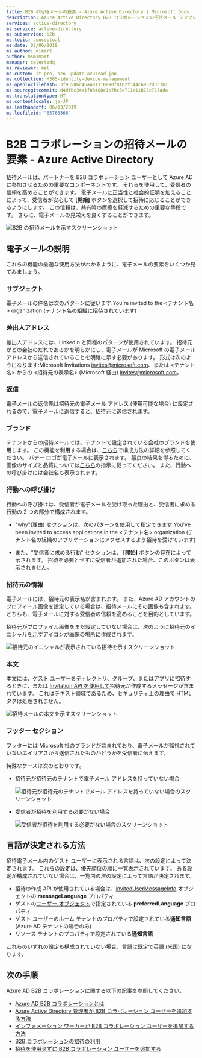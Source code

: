 ```yaml
---
title: B2B の招待メールの要素 - Azure Active Directory | Microsoft Docs
description: Azure Active Directory B2B コラボレーションの招待メール テンプレート
services: active-directory
ms.service: active-directory
ms.subservice: b2b
ms.topic: conceptual
ms.date: 02/06/2019
ms.author: mimart
author: msmimart
manager: celestedg
ms.reviewer: mal
ms.custom: it-pro, seo-update-azuread-jan
ms.collection: M365-identity-device-management
ms.openlocfilehash: 3f93586d46aa01116990f8f02f344c6952d3c1b1
ms.sourcegitcommit: d4dfbc34a1f03488e1b7bc5e711a11b72c717ada
ms.translationtype: HT
ms.contentlocale: ja-JP
ms.lasthandoff: 06/13/2019
ms.locfileid: "65768366"
---
```

# <a name="the-elements-of-the-b2b-collaboration-invitation-email---azure-active-directory"></a>B2B コラボレーションの招待メールの要素 - Azure Active Directory

招待メールは、パートナーを B2B コラボレーション ユーザーとして Azure AD に参加させるための重要なコンポーネントです。 それらを使用して、受信者の信頼を高めることができます。 電子メールに正当性と社会的証明を加えることによって、受信者が安心して **[開始]** ボタンを選択して招待に応じることができるようにします。 この信頼は、共有時の摩擦を軽減するための重要な手段です。 さらに、電子メールの見栄えを良くすることができます。

![B2B の招待メールを示すスクリーンショット](media/invitation-email-elements/invitation-email.png)

## <a name="explaining-the-email"></a>電子メールの説明
これらの機能の最適な使用方法がわかるように、電子メールの要素をいくつか見てみましょう。

### <a name="subject"></a>サブジェクト
電子メールの件名は次のパターンに従います:You're invited to the &lt;テナント名&gt; organization (テナント名の組織に招待されています)

### <a name="from-address"></a>差出人アドレス
差出人アドレスには、LinkedIn と同様のパターンが使用されています。  招待元がどの会社のだれであるかを明らかにし、電子メールが Microsoft の電子メール アドレスから送信されていることを明確に示す必要があります。 形式は次のようになります:Microsoft Invitations <invites@microsoft.com>、または &lt;テナント名&gt; からの &lt;招待元の表示名&gt; (Microsoft 経由) <invites@microsoft.com>。

### <a name="reply-to"></a>返信
電子メールの返信先は招待元の電子メール アドレス (使用可能な場合) に設定されるので、電子メールに返信すると、招待元に送信されます。

### <a name="branding"></a>ブランド
テナントからの招待メールでは、テナントで設定されている会社のブランドを使用します。 この機能を利用する場合は、[こちら](https://docs.microsoft.com/azure/active-directory/active-directory-branding-custom-signon-azure-portal)で構成方法の詳細を参照してください。 バナー ロゴが電子メールに表示されます。 最良の結果を得るために、画像のサイズと品質については[こちら](https://docs.microsoft.com/azure/active-directory/active-directory-branding-custom-signon-azure-portal)の指示に従ってください。 また、行動への呼び掛けには会社名も表示されます。

### <a name="call-to-action"></a>行動への呼び掛け
行動への呼び掛けは、受信者が電子メールを受け取った理由と、受信者に求める行動の 2 つの部分で構成されます。
- "why"(理由) セクションは、次のパターンを使用して指定できます:You've been invited to access applications in the &lt;テナント名&gt; organization (テナント名の組織のアプリケーションにアクセスするよう招待を受けています)

- また、"受信者に求める行動" セクションは、 **[開始]** ボタンの存在によって示されます。 招待を必要とせずに受信者が追加された場合、このボタンは表示されません。

### <a name="inviters-information"></a>招待元の情報
電子メールには、招待元の表示名が含まれます。 また、Azure AD アカウントのプロフィール画像を設定している場合は、招待メールにその画像も含まれます。 どちらも、電子メールに対する受信者の信頼を高めることを目的としています。

招待元がプロファイル画像をまだ設定していない場合は、次のように招待元のイニシャルを示すアイコンが画像の場所に作成されます。

  ![招待元のイニシャルが表示されている招待を示すスクリーンショット](media/invitation-email-elements/inviters-initials.png)

### <a name="body"></a>本文
本文には、[ゲスト ユーザーをディレクトリ、グループ、またはアプリに招待](add-users-administrator.md)するときに、または [Invitation API を使用して](customize-invitation-api.md)招待元が作成するメッセージが含まれています。 これはテキスト領域であるため、セキュリティ上の理由で HTML タグは処理されません。

  ![招待メールの本文を示すスクリーンショット](media/invitation-email-elements/invitation-email-body.png)

### <a name="footer-section"></a>フッター セクション
フッターには Microsoft 社のブランドが含まれており、電子メールが監視されていないエイリアスから送信されたものかどうかを受信者に伝えます。 

特殊なケースは次のとおりです。

- 招待元が招待元のテナントで電子メール アドレスを持っていない場合

  ![招待元が招待元のテナントでメール アドレスを持っていない場合のスクリーンショット](media/invitation-email-elements/inviter-no-email.png)


- 受信者が招待を利用する必要がない場合

  ![受信者が招待を利用する必要がない場合のスクリーンショット](media/invitation-email-elements/when-recipient-doesnt-redeem.png)

## <a name="how-the-language-is-determined"></a>言語が決定される方法
招待電子メール内のゲスト ユーザーに表示される言語は、次の設定によって決定されます。 これらの設定は、優先順位の順に一覧表示されています。 ある設定が構成されていない場合は、一覧内の次の設定によって言語が決定されます。 
- 招待の作成 API が使用されている場合は、[invitedUserMessageInfo](https://docs.microsoft.com/graph/api/resources/invitedusermessageinfo?view=graph-rest-1.0) オブジェクトの **messageLanguage** プロパティ
-   ゲストの[ユーザー オブジェクト](https://docs.microsoft.com/graph/api/resources/user?view=graph-rest-1.0)で指定されている **preferredLanguage** プロパティ
-   ゲスト ユーザーのホーム テナントのプロパティで設定されている**通知言語** (Azure AD テナントの場合のみ)
-   リソース テナントのプロパティで設定されている**通知言語**

これらのいずれの設定も構成されていない場合、言語は既定で英語 (米国) になります。

## <a name="next-steps"></a>次の手順

Azure AD B2B コラボレーションに関する以下の記事を参照してください。

- [Azure AD B2B コラボレーションとは](what-is-b2b.md)
- [Azure Active Directory 管理者が B2B コラボレーション ユーザーを追加する方法](add-users-administrator.md)
- [インフォメーション ワーカーが B2B コラボレーション ユーザーを追加する方法](add-users-information-worker.md)
- [B2B コラボレーションの招待の利用](redemption-experience.md)
- [招待を使用せずに B2B コラボレーション ユーザーを追加する](add-user-without-invite.md)
